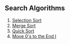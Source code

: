 ## Search Algorithms
1.  [Selection Sort](Easy/SelectionSort)
2.  [Merge Sort](Medium/MergeSort)
3.  [Quick Sort](Medium/QuickSort)
4.  [Move 0's to the End I](Easy/Move0sToTheEndI)